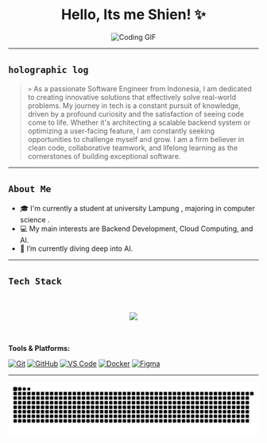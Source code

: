 <h1 align="center"> Hello, Its me Shien! ✨ </h1>


<p align="center">
  <img src="https://media4.giphy.com/media/v1.Y2lkPTc5MGI3NjExOWxrZ2g5ZWhwbG0yeDN0bW11cDY3NDRjOTdxOWhtZzl6d2FjNHIyMSZlcD12MV9pbnRlcm5hbF9naWZfYnlfaWQmY3Q9Zw/cYt0sYmvTvlrzQplsX/giphy.gif" alt="Coding GIF" width="600"/>
</p>

---
## ` holographic log `

> [//]: # (Tulis bio singkat tentang dirimu di sini dengan gaya sci-fi)
> `>` As a passionate Software Engineer from Indonesia, I am dedicated to creating innovative solutions that effectively solve real-world problems. My journey in tech is a constant pursuit of knowledge, driven by a profound curiosity and the satisfaction of seeing code come to life. Whether it's architecting a scalable backend system or optimizing a user-facing feature, I am constantly seeking opportunities to challenge myself and grow. I am a firm believer in clean code, collaborative teamwork, and lifelong learning as the cornerstones of building exceptional software.



---
## ` About Me `
- 🎓 I'm currently a student at university Lampung , majoring in computer science .
- 💻 My main interests are Backend Development, Cloud Computing, and AI.
- 🌱 I’m currently diving deep into AI.

---

## ` Tech Stack `

<p align="center">
  <br><br>
  <a href="https://skillicons.dev">
    <img src="https://skillicons.dev/icons?i=ableton,activitypub,actix,ada,adonis,ae,aiscript,alpinejs,anaconda,android,androidstudio,angular,ansible,apache,apollo,apple,appwrite,arch,argocd,arduino,astro,atom,au,autocad,aws,azul,azure,babel,babylonjs,backbonejs,bash,bevy,bitbucket,blender,bootstrap,bsd,bun,c,caddy,cassandra,chai,chef,circleci,clickhouse,clion,clojure,cloudflare,cmake,cobol,cockroachdb,codepen,coffeescript,cpp,crystal,cs,css,cypress,d3,datadog,databricks,dart,debian,deno,devto,digitalocean,discordbots,discordjs,django,docker,docusaurus,dotnet,dynamodb,eclipse,elasticsearch,electron,elixir,elysia,emacs,ember,emotion,erlang,eslint,express,fsharp,fastapi,faunadb,fediverse,fedora,figma,firebase,flask,flutter,flyio,forth,fortran,framer,freebsd,gamemakerstudio,gatsby,gcp,git,github,githubactions,gitlab,gimp,gmail,gherkin,go,godot,gradle,grafana,graphql,groovy,grpc,gtk,gulp,hadoop,haskell,haxe,haxeflixel,heroku,hibernate,html,htmx,huggingface,idea,ai,influxdb,inkscape,instagram,ipfs,java,jenkins,jest,jira,js,jquery,julia,jupyter,kafka,kali,keras,kotlin,ktor,kubernetes,laravel,latex,less,linkedin,linode,linux,lit,lua,magento,mariadb,mastodon,materialui,matlab,matplotlib,maven,md,mint,misskey,mocha,mongodb,mysql,neo4j,neovim,nestjs,netlify,nextjs,nextui,nginx,nim,nix,nodejs,notion,npm,nuxt,numpy,obsidian,ocaml,objectivec,octave,opencv,openshift,openstack,p5js,pandas,perl,phalcon,phoenix,php,phpstorm,pinia,pkl,plan9,planetscale,playwright,pnpm,podman,postgres,postman,powerbi,powershell,pr,preact,prettier,prisma,processing,prolog,prometheus,ps,pug,pulumi,puppet,py,pycharm,pytorch,qgis,qt,rabbitmq,racket,rails,raspberrypi,react,reactivex,redhat,redis,redux,regex,remix,replit,rest,rider,robloxstudio,rocket,rollupjs,ros,ruby,rust,saltstack,sass,scala,scheme,scikitlearn,scylladb,selenium,sentry,sequelize,shadcnui,sketchup,slack,solidjs,solidity,solr,sonarcloud,sonarqube,spinnaker,spring,spark,sqlite,stackoverflow,styledcomponents,sublime,supabase,svelte,svg,swift,symfony,tableau,tailwind,tauri,tcl,teamcity,tensorflow,terraform,threejs,travisci,trello,twitter,ts,ubuntu,unity,unreal,v,vagrant,vala,vercel,vim,visualstudio,vite,vitepress,vitest,vscode,vscodium,vue,vuetify,wasm,webflow,webpack,webrtc,websockets,webstorm,windicss,windows,wordpress,workers,xd,yarn,yew,yii,zapier,zig,zodableton,activitypub,actix,adonis,ae,aiscript,alpinejs,anaconda,android,androidstudio,angular,ansible,apollo,apple,appwrite,arch,arduino,astro,atom,au,autocad,aws,azul,azure,babel,bash,bevy,bitbucket,blender,bootstrap,bsd,bun,c,cassandra,clion,clojure,cloudflare,cmake,codepen,coffeescript,cpp,crystal,cs,css,cypress,d3,dart,debian,deno,devto,discordbots,discordjs,django,docker,dotnet,dynamodb,eclipse,elasticsearch,electron,elixir,elysia,emacs,ember,emotion,express,fastapi,fediverse,figma,firebase,flask,flutter,forth,fortran,gamemakerstudio,gatsby,gcp,git,github,githubactions,gitlab,gmail,gherkin,go,godot,gradle,grafana,graphql,gtk,gulp,haskell,haxe,haxeflixel,heroku,hibernate,html,htmx,idea,ai,instagram,ipfs,java,jenkins,jest,js,jquery,kafka,kali,kotlin,ktor,kubernetes,laravel,latex,less,linkedin,linux,lit,lua,mastodon,materialui,matlab,maven,md,mint,misskey,mongodb,mysql,neovim,nestjs,netlify,nextjs,nginx,nim,nix,nodejs,notion,npm,nuxt,obsidian,ocaml,octave,opencv,openshift,openstack,p5js,perl,php,phpstorm,pinia,pkl,plan9,planetscale,pnpm,postgres,postman,powershell,pr,prisma,processing,prometheus,ps,pug,py,pycharm,pytorch,qt,rabbitmq,rails,raspberrypi,react,reactivex,redhat,redis,redux,regex,remix,replit,rider,robloxstudio,rocket,rollupjs,ros,ruby,rust,sass,scala,sklearn,selenium,sentry,sequelize,sketchup,solidity,solidjs,spring,sqlite,stackoverflow,styledcomponents,sublime,supabase,svelte,svg,swift,symfony,tailwind,tauri,tensorflow,terraform,threejs,twitter,ts,ubuntu,unity,unreal,v,vala,vercel,vim,visualstudio,vite,vitest,vscode,vscodium,vue,vuetify,wasm,webflow,webpack,webstorm,windicss,windows,wordpress,workers,xd,yarn,yew,zig" />
  </a>
</p>

<br>


**Tools & Platforms:**
<p>
    <a href="#"><img alt="Git" src="https://img.shields.io/badge/Git-F05032?logo=git&logoColor=white&style=for-the-badge"></a>
    <a href="#"><img alt="GitHub" src="https://img.shields.io/badge/GitHub-181717?logo=github&logoColor=white&style=for-the-badge"></a>
    <a href="#"><img alt="VS Code" src="https://img.shields.io/badge/VS_Code-007ACC?logo=visualstudiocode&logoColor=white&style=for-the-badge"></a>
    <a href="#"><img alt="Docker" src="https://img.shields.io/badge/Docker-2496ED?logo=docker&logoColor=white&style=for-the-badge"></a>
    <a href="#"><img alt="Figma" src="https://img.shields.io/badge/Figma-F24E1E?logo=figma&logoColor=white&style=for-the-badge"></a>
</p>

---

![snake gif](https://github.com/ItsShien/ItsShien/blob/output/github-snake-dark.svg)

